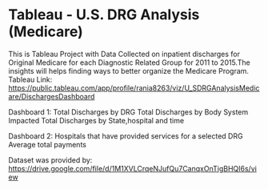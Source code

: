 # Tableau - U.S. DRG Analysis (Medicare)
This is Tableau Project with Data Collected on inpatient discharges for Original Medicare for each Diagnostic Related Group for 2011 to 2015.The insights will helps finding ways to better organize the Medicare Program.
Tableau Link: https://public.tableau.com/app/profile/rania8263/viz/U_SDRGAnalysisMedicare/DischargesDashboard

Dashboard 1:
Total Discharges by DRG
Total Discharges by Body System Impacted
Total Discharges by State,hospital and time

Dashboard 2:
Hospitals that have provided services for a selected DRG 
Average total payments




Dataset was provided by: https://drive.google.com/file/d/1M1XVLCrqeNJufQu7CanqxOnTigBHQI6s/view

